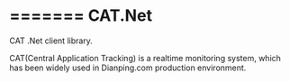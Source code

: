 =======
CAT.Net
=======

CAT .Net client library.

CAT(Central Application Tracking) is a realtime monitoring system, which has been widely used in Dianping.com production environment.

